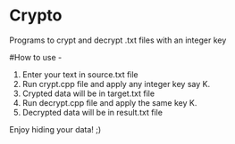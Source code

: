 # Crypto
Programs to crypt and decrypt .txt files with an integer key

#How to use - 

1. Enter your text in source.txt file
2. Run crypt.cpp file and apply any integer key say K.
3. Crypted data will be in target.txt file
4. Run decrypt.cpp file and apply the same key K.
5. Decrypted data will be in result.txt file

Enjoy hiding your data! ;)
